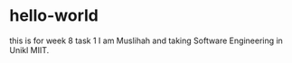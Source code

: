 # hello-world
this is for week 8 task 1
I am Muslihah and taking Software Engineering in Unikl MIIT.
